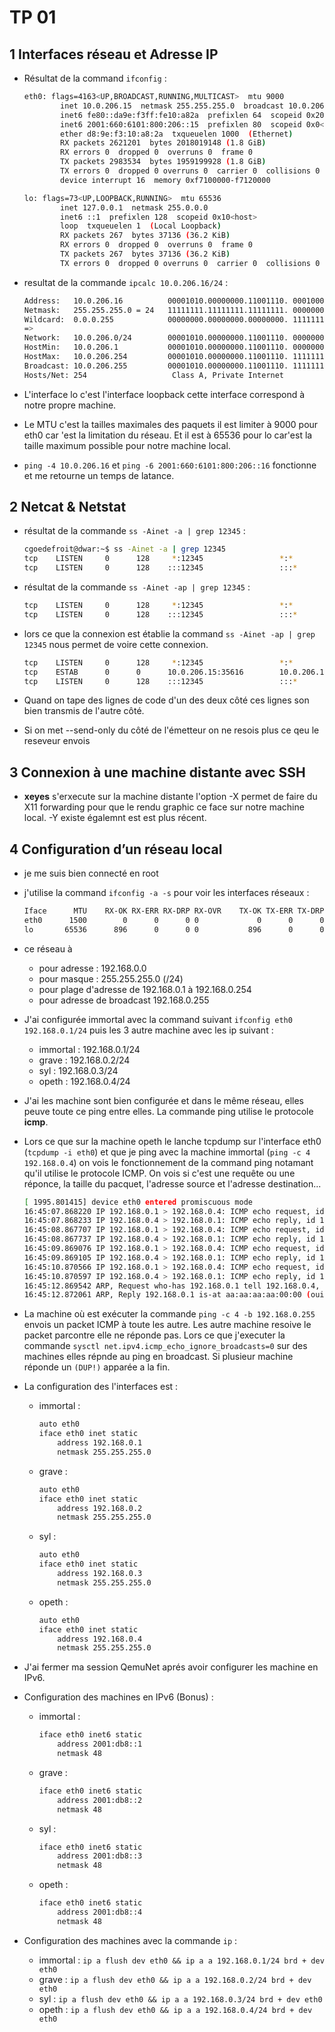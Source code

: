 # TP 01

## 1 Interfaces réseau et Adresse IP

- Résultat de la command `ifconfig` :

  ```bash
  eth0: flags=4163<UP,BROADCAST,RUNNING,MULTICAST>  mtu 9000
          inet 10.0.206.15  netmask 255.255.255.0  broadcast 10.0.206.255
          inet6 fe80::da9e:f3ff:fe10:a82a  prefixlen 64  scopeid 0x20<link>
          inet6 2001:660:6101:800:206::15  prefixlen 80  scopeid 0x0<global>
          ether d8:9e:f3:10:a8:2a  txqueuelen 1000  (Ethernet)
          RX packets 2621201  bytes 2018019148 (1.8 GiB)
          RX errors 0  dropped 0  overruns 0  frame 0
          TX packets 2983534  bytes 1959199928 (1.8 GiB)
          TX errors 0  dropped 0 overruns 0  carrier 0  collisions 0
          device interrupt 16  memory 0xf7100000-f7120000

  lo: flags=73<UP,LOOPBACK,RUNNING>  mtu 65536
          inet 127.0.0.1  netmask 255.0.0.0
          inet6 ::1  prefixlen 128  scopeid 0x10<host>
          loop  txqueuelen 1  (Local Loopback)
          RX packets 267  bytes 37136 (36.2 KiB)
          RX errors 0  dropped 0  overruns 0  frame 0
          TX packets 267  bytes 37136 (36.2 KiB)
          TX errors 0  dropped 0 overruns 0  carrier 0  collisions 0
  ```

- resultat de la commande `ipcalc 10.0.206.16/24` :

  ```bash
  Address:   10.0.206.16          00001010.00000000.11001110. 00010000
  Netmask:   255.255.255.0 = 24   11111111.11111111.11111111. 00000000
  Wildcard:  0.0.0.255            00000000.00000000.00000000. 11111111
  =>
  Network:   10.0.206.0/24        00001010.00000000.11001110. 00000000
  HostMin:   10.0.206.1           00001010.00000000.11001110. 00000001
  HostMax:   10.0.206.254         00001010.00000000.11001110. 11111110
  Broadcast: 10.0.206.255         00001010.00000000.11001110. 11111111
  Hosts/Net: 254                   Class A, Private Internet
  ```

- L'interface lo c'est l'interface loopback cette interface correspond à notre propre machine.

- Le MTU c'est la tailles maximales des paquets il est limiter à 9000 pour eth0 car 'est la limitation du réseau. Et il est à 65536 pour lo car'est la taille maximum possible pour notre machine local.

- `ping -4 10.0.206.16` et `ping -6 2001:660:6101:800:206::16` fonctionne et me retourne un temps de latance.

## 2 Netcat & Netstat

- résultat de la commande `ss -Ainet -a | grep 12345` :

    ```bash
    cgoedefroit@dwar:~$ ss -Ainet -a | grep 12345
    tcp    LISTEN     0      128     *:12345                 *:*
    tcp    LISTEN     0      128    :::12345                 :::*
    ```

- résultat de la commande `ss -Ainet -ap | grep 12345` :

  ```bash
  tcp    LISTEN     0      128     *:12345                 *:*                     users:(("nc",pid=21787,fd=4))
  tcp    LISTEN     0      128    :::12345                 :::*                     users:(("nc",pid=21787,fd=3))
  ```

- lors ce que la connexion est établie la command `ss -Ainet -ap | grep 12345` nous permet de voire cette connexion.

  ```bash
  tcp    LISTEN     0      128     *:12345                 *:*
  tcp    ESTAB      0      0      10.0.206.15:35616        10.0.206.16:12345
  tcp    LISTEN     0      128    :::12345                 :::*
  ```

- Quand on tape des lignes de code d'un des deux côté ces lignes son bien transmis de l'autre côté.

- Si on met --send-only du côté de l'émetteur on ne resois plus ce qeu le reseveur envois

## 3 Connexion à une machine distante avec SSH

- **xeyes** s'erxecute sur la machine distante l'option -X permet de faire du X11 forwarding pour que le rendu graphic ce face sur notre machine local. -Y existe égalemnt est est plus récent.

## 4 Configuration d’un réseau local

- je me suis bien connecté en root

- j'utilise la command `ifconfig -a -s` pour voir les interfaces réseaux :

  ```bash
  Iface      MTU    RX-OK RX-ERR RX-DRP RX-OVR    TX-OK TX-ERR TX-DRP TX-OVR Flg
  eth0      1500        0      0      0 0             0      0      0      0 BM
  lo       65536      896      0      0 0           896      0      0      0 LRU
  ```

- ce réseau à
  - pour adresse : 192.168.0.0
  - pour masque : 255.255.255.0 (/24)
  - pour plage d'adresse de 192.168.0.1 à 192.168.0.254
  - pour adresse de broadcast 192.168.0.255

- J'ai configurée immortal avec la command suivant `ifconfig eth0 192.168.0.1/24` puis les 3 autre machine avec les ip suivant :
  - immortal : 192.168.0.1/24
  - grave : 192.168.0.2/24
  - syl : 192.168.0.3/24
  - opeth : 192.168.0.4/24

- J'ai les machine sont bien configurée et dans le même réseau, elles peuve toute ce ping entre elles. La commande ping utilise le protocole **icmp**.

- Lors ce que sur la machine opeth le lanche tcpdump sur l'interface eth0 (`tcpdump -i eth0`) et que je ping avec la machine immortal (`ping -c 4 192.168.0.4`) on vois le fonctionnement de la command ping notamant qu'il utilise le protocole ICMP. On vois si c'est une requête ou une réponce, la taille du pacquet, l'adresse source et l'adresse destination...

  ```bash
  [ 1995.801415] device eth0 entered promiscuous mode
  16:45:07.868220 IP 192.168.0.1 > 192.168.0.4: ICMP echo request, id 1363, seq 1, length 64
  16:45:07.868233 IP 192.168.0.4 > 192.168.0.1: ICMP echo reply, id 1363, seq 1, length 64
  16:45:08.867707 IP 192.168.0.1 > 192.168.0.4: ICMP echo request, id 1363, seq 2, length 64
  16:45:08.867737 IP 192.168.0.4 > 192.168.0.1: ICMP echo reply, id 1363, seq 2, length 64
  16:45:09.869076 IP 192.168.0.1 > 192.168.0.4: ICMP echo request, id 1363, seq 3, length 64
  16:45:09.869105 IP 192.168.0.4 > 192.168.0.1: ICMP echo reply, id 1363, seq 3, length 64
  16:45:10.870566 IP 192.168.0.1 > 192.168.0.4: ICMP echo request, id 1363, seq 4, length 64
  16:45:10.870597 IP 192.168.0.4 > 192.168.0.1: ICMP echo reply, id 1363, seq 4, length 64
  16:45:12.869542 ARP, Request who-has 192.168.0.1 tell 192.168.0.4, length 28
  16:45:12.872061 ARP, Reply 192.168.0.1 is-at aa:aa:aa:aa:00:00 (oui Unknown), length 46
  ```

- La machine où est exécuter la commande `ping -c 4 -b 192.168.0.255` envois un packet ICMP à toute les autre. Les autre machine resoive le packet parcontre elle ne réponde pas.
Lors ce que j'executer la commande `sysctl net.ipv4.icmp_echo_ignore_broadcasts=0` sur des machines elles répnde au ping en broadcast. Si plusieur machine réponde un `(DUP!)` apparée a la fin.

- La configuration des l'interfaces est :
  - immortal :

    ```bash
    auto eth0
    iface eth0 inet static
        address 192.168.0.1
        netmask 255.255.255.0
    ```

  - grave :

    ```bash
    auto eth0
    iface eth0 inet static
        address 192.168.0.2
        netmask 255.255.255.0
    ```

  - syl :

    ```bash
    auto eth0
    iface eth0 inet static
        address 192.168.0.3
        netmask 255.255.255.0
    ```

  - opeth :

    ```bash
    auto eth0
    iface eth0 inet static
        address 192.168.0.4
        netmask 255.255.255.0
    ```

- J'ai fermer ma session QemuNet aprés avoir configurer les machine en IPv6.

- Configuration des machines en IPv6 (Bonus) :
  - immortal :

    ```bash
    iface eth0 inet6 static
        address 2001:db8::1
        netmask 48
    ```

  - grave :

    ```bash
    iface eth0 inet6 static
        address 2001:db8::2
        netmask 48
    ```

  - syl :

    ```bash
    iface eth0 inet6 static
        address 2001:db8::3
        netmask 48
    ```

  - opeth :

    ```bash
    iface eth0 inet6 static
        address 2001:db8::4
        netmask 48
    ```

- Configuration des machines avec la commande `ip` :
  - immortal : `ip a flush dev eth0 && ip a a 192.168.0.1/24 brd + dev eth0`
  - grave : `ip a flush dev eth0 && ip a a 192.168.0.2/24 brd + dev eth0`
  - syl : `ip a flush dev eth0 && ip a a 192.168.0.3/24 brd + dev eth0`
  - opeth : `ip a flush dev eth0 && ip a a 192.168.0.4/24 brd + dev eth0`
